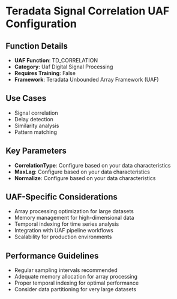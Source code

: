# Teradata Signal Correlation UAF Configuration

## Function Details
- **UAF Function**: TD_CORRELATION
- **Category**: Uaf Digital Signal Processing
- **Requires Training**: False
- **Framework**: Teradata Unbounded Array Framework (UAF)

## Use Cases
- Signal correlation
- Delay detection
- Similarity analysis
- Pattern matching

## Key Parameters
- **CorrelationType**: Configure based on your data characteristics
- **MaxLag**: Configure based on your data characteristics
- **Normalize**: Configure based on your data characteristics

## UAF-Specific Considerations
- Array processing optimization for large datasets
- Memory management for high-dimensional data
- Temporal indexing for time series analysis
- Integration with UAF pipeline workflows
- Scalability for production environments

## Performance Guidelines
- Regular sampling intervals recommended
- Adequate memory allocation for array processing
- Proper temporal indexing for optimal performance
- Consider data partitioning for very large datasets
